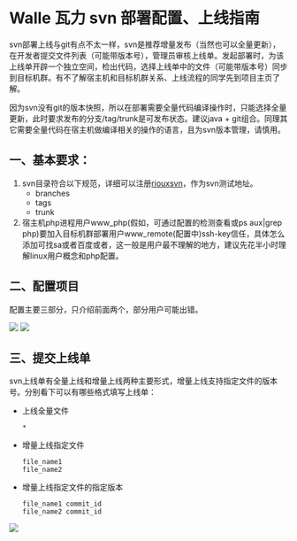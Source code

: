 Walle 瓦力 svn 部署配置、上线指南
==============================

svn部署上线与git有点不太一样，svn是推荐增量发布（当然也可以全量更新），在开发者提交文件列表（可能带版本号），管理员审核上线单。发起部署时，为该上线单开辟一个独立空间，检出代码，选择上线单中的文件（可能带版本号）同步到目标机群。有不了解宿主机和目标机群关系、上线流程的同学先到项目主页了解。

因为svn没有git的版本快照，所以在部署需要全量代码编译操作时，只能选择全量更新，此时要求发布的分支/tag/trunk是可发布状态。建议java + git组合。同理其它需要全量代码在宿主机做编译相关的操作的语言，且为svn版本管理，请慎用。

一、基本要求：
-----------

1. svn目录符合以下规范，详细可以注册[riouxsvn](https://riouxsvn.com)，作为svn测试地址。
    - branches
    - tags
    - trunk
2. 宿主机php进程用户www_php(假如，可通过配置的检测查看或ps aux|grep php)要加入目标机群部署用户www_remote(配置中)ssh-key信任，具体怎么添加可找sa或者百度或者[](https://github.com/meolu/walle-web/blob/master/docs/qa.md#如何添加用户ssh-key到目标机群部署用户ssh-key信任)，这一般是用户最不理解的地方，建议先花半小时理解linux用户概念和php配置。

二、配置项目
----------

配置主要三部分，只介绍前面两个，部分用户可能出错。

![](https://github.com/meolu/walle-web/blob/master/screenshots/base-svn.jpg)
![](https://github.com/meolu/walle-web/blob/master/screenshots/task.jpg)

三、提交上线单
------------
svn上线单有全量上线和增量上线两种主要形式，增量上线支持指定文件的版本号。分别看下可以有哪些格式填写上线单：

- 上线全量文件
    ```
    *
    ```
- 增量上线指定文件
    ```
    file_name1
    file_name2
    ```
- 增量上线指定文件的指定版本
    ```
    file_name1 commit_id
    file_name2 commit_id
    ```

![](https://github.com/meolu/walle-web/blob/master/screenshots/walle-svn-submit.jpg)
